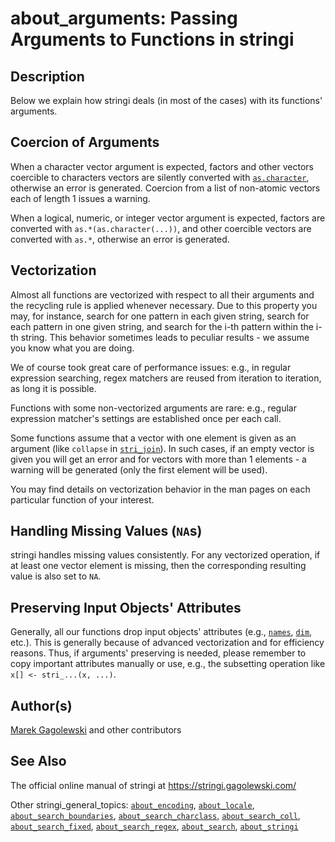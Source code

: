 # about\_arguments: Passing Arguments to Functions in <span class="pkg">stringi</span>

## Description

Below we explain how <span class="pkg">stringi</span> deals (in most of the cases) with its functions\' arguments.

## Coercion of Arguments

When a character vector argument is expected, factors and other vectors coercible to characters vectors are silently converted with [`as.character`](https://stat.ethz.ch/R-manual/R-patched/library/base/html/character.html), otherwise an error is generated. Coercion from a list of non-atomic vectors each of length 1 issues a warning.

When a logical, numeric, or integer vector argument is expected, factors are converted with `as.*(as.character(...))`, and other coercible vectors are converted with `as.*`, otherwise an error is generated.

## Vectorization

Almost all functions are vectorized with respect to all their arguments and the recycling rule is applied whenever necessary. Due to this property you may, for instance, search for one pattern in each given string, search for each pattern in one given string, and search for the i-th pattern within the i-th string. This behavior sometimes leads to peculiar results - we assume you know what you are doing.

We of course took great care of performance issues: e.g., in regular expression searching, regex matchers are reused from iteration to iteration, as long it is possible.

Functions with some non-vectorized arguments are rare: e.g., regular expression matcher\'s settings are established once per each call.

Some functions assume that a vector with one element is given as an argument (like `collapse` in [`stri_join`](stri_join.md)). In such cases, if an empty vector is given you will get an error and for vectors with more than 1 elements - a warning will be generated (only the first element will be used).

You may find details on vectorization behavior in the man pages on each particular function of your interest.

## Handling Missing Values (`NA`s)

<span class="pkg">stringi</span> handles missing values consistently. For any vectorized operation, if at least one vector element is missing, then the corresponding resulting value is also set to `NA`.

## Preserving Input Objects\' Attributes

Generally, all our functions drop input objects\' attributes (e.g., [`names`](https://stat.ethz.ch/R-manual/R-patched/library/base/html/names.html), [`dim`](https://stat.ethz.ch/R-manual/R-patched/library/base/html/dim.html), etc.). This is generally because of advanced vectorization and for efficiency reasons. Thus, if arguments\' preserving is needed, please remember to copy important attributes manually or use, e.g., the subsetting operation like `x[] <- stri_...(x, ...)`.

## Author(s)

[Marek Gagolewski](https://www.gagolewski.com/) and other contributors

## See Also

The official online manual of <span class="pkg">stringi</span> at <https://stringi.gagolewski.com/>

Other stringi\_general\_topics: [`about_encoding`](about_encoding.md), [`about_locale`](about_locale.md), [`about_search_boundaries`](about_search_boundaries.md), [`about_search_charclass`](about_search_charclass.md), [`about_search_coll`](about_search_coll.md), [`about_search_fixed`](about_search_fixed.md), [`about_search_regex`](about_search_regex.md), [`about_search`](about_search.md), [`about_stringi`](about_stringi.md)
